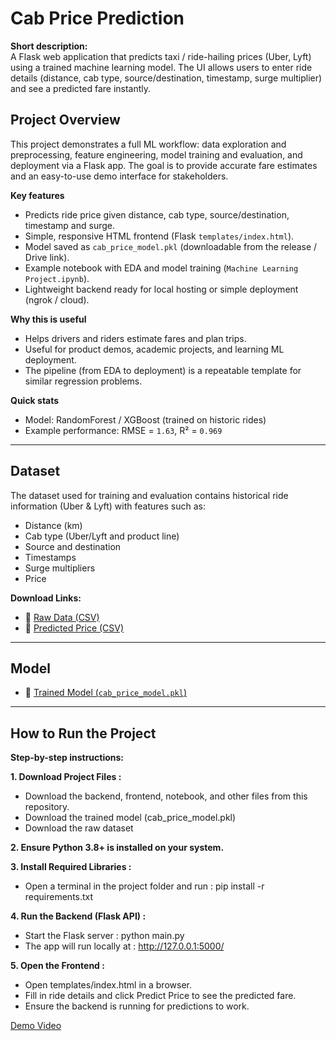 # Cab Price Prediction

**Short description:**  
A Flask web application that predicts taxi / ride-hailing prices (Uber, Lyft) using a trained machine learning model. The UI allows users to enter ride details (distance, cab type, source/destination, timestamp, surge multiplier) and see a predicted fare instantly.

## Project Overview
This project demonstrates a full ML workflow: data exploration and preprocessing, feature engineering, model training and evaluation, and deployment via a Flask app. The goal is to provide accurate fare estimates and an easy-to-use demo interface for stakeholders.

**Key features**
- Predicts ride price given distance, cab type, source/destination, timestamp and surge.
- Simple, responsive HTML frontend (Flask `templates/index.html`).
- Model saved as `cab_price_model.pkl` (downloadable from the release / Drive link).
- Example notebook with EDA and model training (`Machine Learning Project.ipynb`).
- Lightweight backend ready for local hosting or simple deployment (ngrok / cloud).

**Why this is useful**
- Helps drivers and riders estimate fares and plan trips.
- Useful for product demos, academic projects, and learning ML deployment.
- The pipeline (from EDA to deployment) is a repeatable template for similar regression problems.

**Quick stats**  
- Model: RandomForest / XGBoost (trained on historic rides)  
- Example performance: RMSE = `1.63`, R² = `0.969`  

---
## Dataset

The dataset used for training and evaluation contains historical ride information (Uber & Lyft) with features such as:

- Distance (km)
- Cab type (Uber/Lyft and product line)
- Source and destination
- Timestamps
- Surge multipliers
- Price

**Download Links:**
- 📂 [Raw Data (CSV)](https://drive.google.com/file/d/1QqiydMw3WgQwM4TW102yV6DIzsj8nWNL/view?usp=sharing)  
- 📂 [Predicted Price (CSV)](https://drive.google.com/file/d/1wY2eSUa3pdJPbFn6RETxnWPiYI_4weqj/view?usp=sharing)

---
## Model

- 📂 [Trained Model (`cab_price_model.pkl`)](https://drive.google.com/file/d/1abw48Qjhx4enzQjalfk5IoOuW6Lkxa7l/view?usp=sharing)
---
## How to Run the Project

**Step-by-step instructions:**

**1. Download Project Files :**
- Download the backend, frontend, notebook, and other files from this repository.
- Download the trained model (cab_price_model.pkl)
- Download the raw dataset

**2. Ensure Python 3.8+ is installed on your system.**

**3. Install Required Libraries :**
- Open a terminal in the project folder and run : pip install -r requirements.txt

**4. Run the Backend (Flask API) :**
- Start the Flask server : python main.py
- The app will run locally at : http://127.0.0.1:5000/

**5. Open the Frontend :**
- Open templates/index.html in a browser.
- Fill in ride details and click Predict Price to see the predicted fare.
- Ensure the backend is running for predictions to work.
  
<a href="https://github.com/Surajsuri0/cab_price_prediction_ML/blob/main/Screenshots/Cab%20Price%20Prediction.mp4">Demo Video</a>


